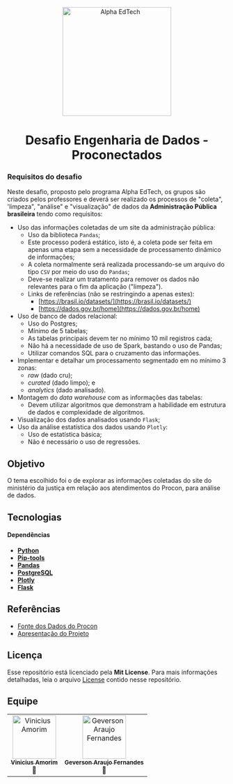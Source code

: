 <div  align="center">
	<a  href="https://www.alphaedtech.org.br/">
	<img  src="https://user-images.githubusercontent.com/79182711/187928980-1c1c834c-d92c-4565-b7b6-9cf5b644873e.png"  alt="Alpha EdTech"  title="Alpha EdTech"  width="250" />
	</a>
	<h1>
		Desafio Engenharia de Dados - Proconectados
	</h1>
</div>

### Requisitos do desafio

Neste desafio, proposto pelo programa Alpha EdTech, os grupos são criados pelos professores e deverá ser realizado os processos de "coleta", 'limpeza", "análise" e "visualização" de dados da **Administração Pública brasileira** tendo como requisitos:

- Uso das informações coletadas de um site da administração pública:
  - Uso da biblioteca `Pandas`;
  - Este processo poderá estático, isto é, a coleta pode ser feita em apenas uma etapa sem a necessidade de processamento dinâmico de informações;
  - A coleta normalmente será realizada processando-se um arquivo do tipo `CSV` por meio do uso do `Pandas`;
  - Deve-se realizar um tratamento para remover os dados não relevantes para o fim da aplicação ("limpeza").
  - Links de referências (não se restringindo a apenas estes):
    - [https://brasil.io/datasets/](https://brasil.io/datasets/)
    - [https://dados.gov.br/home](https://dados.gov.br/home)
- Uso de banco de dados relacional:
  - Uso do Postgres;
  - Mínimo de 5 tabelas;
  - As tabelas principais devem ter no mínimo 10 mil registros cada;
  - Não há a necessidade de uso de Spark, bastando o uso de Pandas;
  - Utilizar comandos SQL para o cruzamento das informações.
- Implementar e detalhar um processamento segmentado em no mínimo 3 zonas:
  - _raw_ (dado cru);
  - _curated_ (dado limpo); e
  - _analytics_ (dado analisado).
- Montagem do _data warehouse_ com as informações das tabelas:
  - Devem utilizar algoritmos que demonstram a habilidade em estrutura de dados e complexidade de algoritmos.
- Visualização dos dados analisados usando `Flask`;
- Uso da análise estatística dos dados usando `Plotly`:
  - Uso de estatística básica;
  - Não é necessário o uso de regressões.

## Objetivo

O tema escolhido foi o de explorar as informações coletadas do site do ministério da justiça em relação aos atendimentos do Procon, para análise de dados.

## Tecnologias

#### **Dependências**

- **[Python](https://docs.python.org/pt-br/3/tutorial/index.html)**
- **[Pip-tools](https://github.com/jazzband/pip-tools)**
- **[Pandas](https://pandas.pydata.org/pandas-docs/stable/index.html)**
- **[PostgreSQL](https://www.postgresql.org/)**
- **[Plotly](https://plotly.com/python/)**
- **[Flask](https://flask.palletsprojects.com/en/2.3.x/)**

## Referências

- [Fonte dos Dados do Procon](https://dados.mj.gov.br/dataset/atendimentos-de-consumidores-nos-procons-sindec)
- [Apresentação do Projeto](https://www.canva.com/design/DAFn6ie8Hts/Wvi_IWp69N8Jvp6jkI2S9w/view?utm_content=DAFn6ie8Hts&utm_campaign=designshare&utm_medium=link&utm_source=publishsharelink)

## Licença

Esse repositório está licenciado pela **Mit License**. Para mais informações detalhadas, leia o arquivo [License](https://github.com/viniam/proconectados/blob/main/LICENSE) contido nesse repositório.

## Equipe

<table align="center">
	<tr>
		<td align="center">
			<a href="https://github.com/viniam"><img src="https://avatars.githubusercontent.com/u/629036?v=4" width="100px;" alt="Vinicius Amorim"/><br /><sub><b>Vinicius Amorim</b></sub></a><br />🚀<br />
		</td>
		<td align="center">
			<a href="https://github.com/geversonfernandes"><img src="https://avatars.githubusercontent.com/u/31553941?v=4" width="100px;" alt="Geverson Araujo Fernandes"/><br /><sub><b>Geverson Araujo Fernandes</b></sub></a><br />🚀<br />
        </td>
	</tr>
</table>
